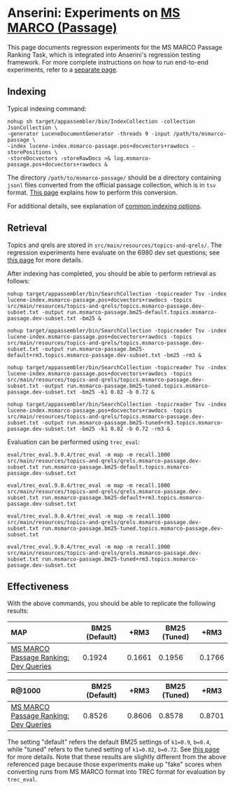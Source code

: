 # Anserini: Experiments on [MS MARCO (Passage)](https://github.com/microsoft/MSMARCO-Passage-Ranking)

This page documents regression experiments for the MS MARCO Passage Ranking Task, which is integrated into Anserini's regression testing framework.
For more complete instructions on how to run end-to-end experiments, refer to a [separate page](experiments-msmarco.md).

## Indexing

Typical indexing command:

```
nohup sh target/appassembler/bin/IndexCollection -collection JsonCollection \
-generator LuceneDocumentGenerator -threads 9 -input /path/to/msmarco-passage \
-index lucene-index.msmarco-passage.pos+docvectors+rawdocs -storePositions \
-storeDocvectors -storeRawDocs >& log.msmarco-passage.pos+docvectors+rawdocs &
```

The directory `/path/to/msmarco-passage/` should be a directory containing `jsonl` files converted from the official passage collection, which is in `tsv` format.
[This page](experiments-msmarco.md) explains how to perform this conversion.

For additional details, see explanation of [common indexing options](common-indexing-options.md).

## Retrieval

Topics and qrels are stored in `src/main/resources/topics-and-qrels/`.
The regression experiments here evaluate on the 6980 dev set questions; see [this page](experiments-msmarco.md) for more details.

After indexing has completed, you should be able to perform retrieval as follows:

```
nohup target/appassembler/bin/SearchCollection -topicreader Tsv -index lucene-index.msmarco-passage.pos+docvectors+rawdocs -topics src/main/resources/topics-and-qrels/topics.msmarco-passage.dev-subset.txt -output run.msmarco-passage.bm25-default.topics.msmarco-passage.dev-subset.txt -bm25 &

nohup target/appassembler/bin/SearchCollection -topicreader Tsv -index lucene-index.msmarco-passage.pos+docvectors+rawdocs -topics src/main/resources/topics-and-qrels/topics.msmarco-passage.dev-subset.txt -output run.msmarco-passage.bm25-default+rm3.topics.msmarco-passage.dev-subset.txt -bm25 -rm3 &

nohup target/appassembler/bin/SearchCollection -topicreader Tsv -index lucene-index.msmarco-passage.pos+docvectors+rawdocs -topics src/main/resources/topics-and-qrels/topics.msmarco-passage.dev-subset.txt -output run.msmarco-passage.bm25-tuned.topics.msmarco-passage.dev-subset.txt -bm25 -k1 0.82 -b 0.72 &

nohup target/appassembler/bin/SearchCollection -topicreader Tsv -index lucene-index.msmarco-passage.pos+docvectors+rawdocs -topics src/main/resources/topics-and-qrels/topics.msmarco-passage.dev-subset.txt -output run.msmarco-passage.bm25-tuned+rm3.topics.msmarco-passage.dev-subset.txt -bm25 -k1 0.82 -b 0.72 -rm3 &

```

Evaluation can be performed using `trec_eval`:

```
eval/trec_eval.9.0.4/trec_eval -m map -m recall.1000 src/main/resources/topics-and-qrels/qrels.msmarco-passage.dev-subset.txt run.msmarco-passage.bm25-default.topics.msmarco-passage.dev-subset.txt

eval/trec_eval.9.0.4/trec_eval -m map -m recall.1000 src/main/resources/topics-and-qrels/qrels.msmarco-passage.dev-subset.txt run.msmarco-passage.bm25-default+rm3.topics.msmarco-passage.dev-subset.txt

eval/trec_eval.9.0.4/trec_eval -m map -m recall.1000 src/main/resources/topics-and-qrels/qrels.msmarco-passage.dev-subset.txt run.msmarco-passage.bm25-tuned.topics.msmarco-passage.dev-subset.txt

eval/trec_eval.9.0.4/trec_eval -m map -m recall.1000 src/main/resources/topics-and-qrels/qrels.msmarco-passage.dev-subset.txt run.msmarco-passage.bm25-tuned+rm3.topics.msmarco-passage.dev-subset.txt

```

## Effectiveness

With the above commands, you should be able to replicate the following results:

MAP                                     | BM25 (Default)| +RM3      | BM25 (Tuned)| +RM3      |
:---------------------------------------|-----------|-----------|-----------|-----------|
[MS MARCO Passage Ranking: Dev Queries](https://github.com/microsoft/MSMARCO-Passage-Ranking)| 0.1924    | 0.1661    | 0.1956    | 0.1766    |


R@1000                                  | BM25 (Default)| +RM3      | BM25 (Tuned)| +RM3      |
:---------------------------------------|-----------|-----------|-----------|-----------|
[MS MARCO Passage Ranking: Dev Queries](https://github.com/microsoft/MSMARCO-Passage-Ranking)| 0.8526    | 0.8606    | 0.8578    | 0.8701    |



The setting "default" refers the default BM25 settings of `k1=0.9`, `b=0.4`, while "tuned" refers to the tuned setting of `k1=0.82`, `b=0.72`.
See [this page](experiments-msmarco.md) for more details.
Note that these results are slightly different from the above referenced page because those experiments make up "fake" scores when converting runs from MS MARCO format into TREC format for evaluation by `trec_eval`.
